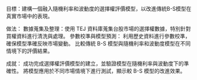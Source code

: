 目標：建構一個融入隨機利率和波動度的選擇權評價模型，以改進傳統B-S模型在真實市場中的表現。 	

做法：
數據蒐集及整理：使用 TEJ 資料庫蒐集台股市場的選擇權數據，特別針對買權資料進行清洗與處理。
參數校準與模型預測：
利用歷史資料進行參數校準，確保模型準確反映市場變動。
比較傳統 B-S 模型與隨機利率和波動度模型在不同情境下的評價結果。

成就：
成功完成選擇權評價模型的建立，並驗證模型在隨機利率與波動度下的準確性。
將模型應用於不同市場情境下進行測試，顯示較 B-S 模型的改進效果。
